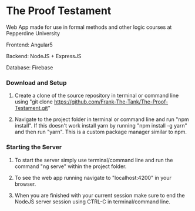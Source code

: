 # The Proof Testament   

Web App made for use in formal methods and other logic courses at Pepperdine University

Frontend: Angular5

Backend: NodeJS + ExpressJS

Database: Firebase

### Download and Setup

1. Create a clone of the source repository in terminal or command line using "git clone https://github.com/Frank-The-Tank/The-Proof-Testament.git"

2. Navigate to the project folder in terminal or command line and run "npm install". If this doesn't work install yarn by running "npm install -g yarn" and then run "yarn". This is a custom package manager similar to npm.

### Starting the Server

1. To start the server simply use terminal/command line and run the command "ng serve" within the project folder.

2. To see the web app running navigate to "localhost:4200" in your browser.

3. When you are finished with your current session make sure to end the NodeJS server session using CTRL-C in terminal/command line.
